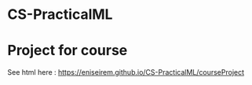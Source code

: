 # CS-PracticalML 
# Project for course

See html here : https://eniseirem.github.io/CS-PracticalML/courseProject



